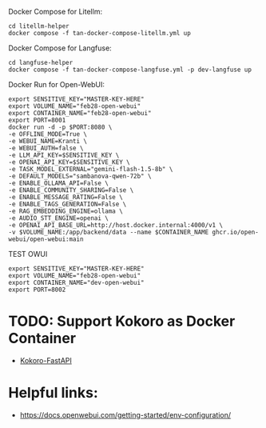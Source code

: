 Docker Compose for Litellm:
```
cd litellm-helper
docker compose -f tan-docker-compose-litellm.yml up
```

Docker Compose for Langfuse:
```
cd langfuse-helper
docker compose -f tan-docker-compose-langfuse.yml -p dev-langfuse up
```

Docker Run for Open-WebUI:
```
export SENSITIVE_KEY="MASTER-KEY-HERE"
export VOLUME_NAME="feb28-open-webui"
export CONTAINER_NAME="feb28-open-webui"
export PORT=8001
docker run -d -p $PORT:8080 \
-e OFFLINE_MODE=True \
-e WEBUI_NAME=Kranti \
-e WEBUI_AUTH=false \
-e LLM_API_KEY=$SENSITIVE_KEY \
-e OPENAI_API_KEY=$SENSITIVE_KEY \
-e TASK_MODEL_EXTERNAL="gemini-flash-1.5-8b" \
-e DEFAULT_MODELS="sambanova-qwen-72b" \
-e ENABLE_OLLAMA_API=False \
-e ENABLE_COMMUNITY_SHARING=False \
-e ENABLE_MESSAGE_RATING=False \
-e ENABLE_TAGS_GENERATION=False \
-e RAG_EMBEDDING_ENGINE=ollama \
-e AUDIO_STT_ENGINE=openai \
-e OPENAI_API_BASE_URL=http://host.docker.internal:4000/v1 \
-v $VOLUME_NAME:/app/backend/data --name $CONTAINER_NAME ghcr.io/open-webui/open-webui:main
```

TEST OWUI
```
export SENSITIVE_KEY="MASTER-KEY-HERE"
export VOLUME_NAME="feb28-open-webui"
export CONTAINER_NAME="dev-open-webui"
export PORT=8002
```

# TODO: Support Kokoro as Docker Container
- [Kokoro-FastAPI](https://github.com/remsky/Kokoro-FastAPI)

# Helpful links:
- https://docs.openwebui.com/getting-started/env-configuration/
